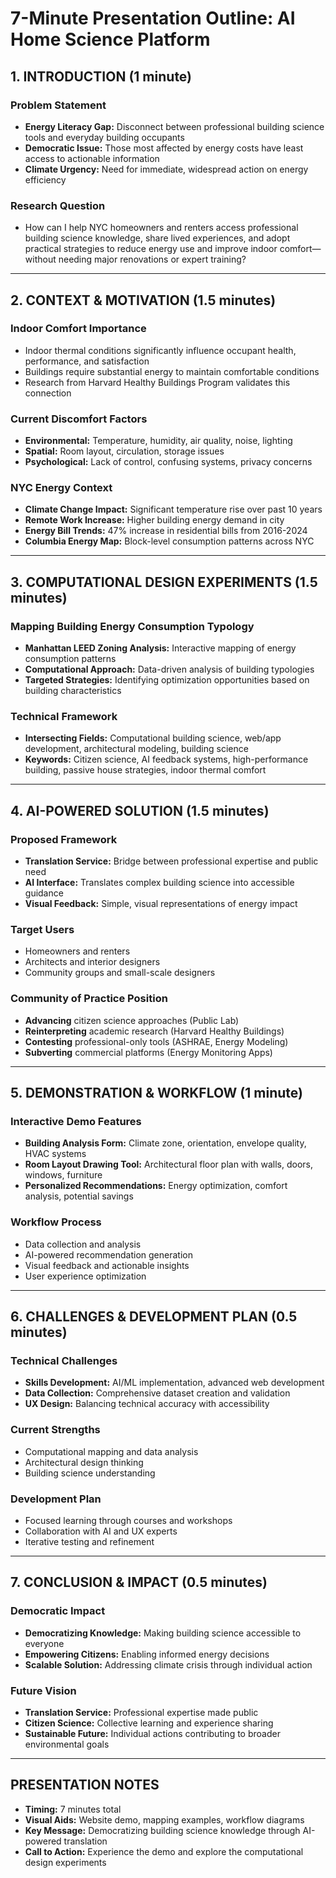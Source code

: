 # 7-Minute Presentation Outline: AI Home Science Platform

## 1. INTRODUCTION (1 minute)
### Problem Statement
- **Energy Literacy Gap:** Disconnect between professional building science tools and everyday building occupants
- **Democratic Issue:** Those most affected by energy costs have least access to actionable information
- **Climate Urgency:** Need for immediate, widespread action on energy efficiency

### Research Question
- How can I help NYC homeowners and renters access professional building science knowledge, share lived experiences, and adopt practical strategies to reduce energy use and improve indoor comfort—without needing major renovations or expert training?

---

## 2. CONTEXT & MOTIVATION (1.5 minutes)
### Indoor Comfort Importance
- Indoor thermal conditions significantly influence occupant health, performance, and satisfaction
- Buildings require substantial energy to maintain comfortable conditions
- Research from Harvard Healthy Buildings Program validates this connection

### Current Discomfort Factors
- **Environmental:** Temperature, humidity, air quality, noise, lighting
- **Spatial:** Room layout, circulation, storage issues
- **Psychological:** Lack of control, confusing systems, privacy concerns

### NYC Energy Context
- **Climate Change Impact:** Significant temperature rise over past 10 years
- **Remote Work Increase:** Higher building energy demand in city
- **Energy Bill Trends:** 47% increase in residential bills from 2016-2024
- **Columbia Energy Map:** Block-level consumption patterns across NYC

---

## 3. COMPUTATIONAL DESIGN EXPERIMENTS (1.5 minutes)
### Mapping Building Energy Consumption Typology
- **Manhattan LEED Zoning Analysis:** Interactive mapping of energy consumption patterns
- **Computational Approach:** Data-driven analysis of building typologies
- **Targeted Strategies:** Identifying optimization opportunities based on building characteristics

### Technical Framework
- **Intersecting Fields:** Computational building science, web/app development, architectural modeling, building science
- **Keywords:** Citizen science, AI feedback systems, high-performance building, passive house strategies, indoor thermal comfort

---

## 4. AI-POWERED SOLUTION (1.5 minutes)
### Proposed Framework
- **Translation Service:** Bridge between professional expertise and public need
- **AI Interface:** Translates complex building science into accessible guidance
- **Visual Feedback:** Simple, visual representations of energy impact

### Target Users
- Homeowners and renters
- Architects and interior designers
- Community groups and small-scale designers

### Community of Practice Position
- **Advancing** citizen science approaches (Public Lab)
- **Reinterpreting** academic research (Harvard Healthy Buildings)
- **Contesting** professional-only tools (ASHRAE, Energy Modeling)
- **Subverting** commercial platforms (Energy Monitoring Apps)

---

## 5. DEMONSTRATION & WORKFLOW (1 minute)
### Interactive Demo Features
- **Building Analysis Form:** Climate zone, orientation, envelope quality, HVAC systems
- **Room Layout Drawing Tool:** Architectural floor plan with walls, doors, windows, furniture
- **Personalized Recommendations:** Energy optimization, comfort analysis, potential savings

### Workflow Process
- Data collection and analysis
- AI-powered recommendation generation
- Visual feedback and actionable insights
- User experience optimization

---

## 6. CHALLENGES & DEVELOPMENT PLAN (0.5 minutes)
### Technical Challenges
- **Skills Development:** AI/ML implementation, advanced web development
- **Data Collection:** Comprehensive dataset creation and validation
- **UX Design:** Balancing technical accuracy with accessibility

### Current Strengths
- Computational mapping and data analysis
- Architectural design thinking
- Building science understanding

### Development Plan
- Focused learning through courses and workshops
- Collaboration with AI and UX experts
- Iterative testing and refinement

---

## 7. CONCLUSION & IMPACT (0.5 minutes)
### Democratic Impact
- **Democratizing Knowledge:** Making building science accessible to everyone
- **Empowering Citizens:** Enabling informed energy decisions
- **Scalable Solution:** Addressing climate crisis through individual action

### Future Vision
- **Translation Service:** Professional expertise made public
- **Citizen Science:** Collective learning and experience sharing
- **Sustainable Future:** Individual actions contributing to broader environmental goals

---

## PRESENTATION NOTES
- **Timing:** 7 minutes total
- **Visual Aids:** Website demo, mapping examples, workflow diagrams
- **Key Message:** Democratizing building science knowledge through AI-powered translation
- **Call to Action:** Experience the demo and explore the computational design experiments 